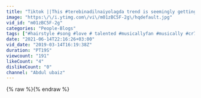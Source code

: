 ```yaml
---
title: "Tiktok ||This #terebinadilnaiyolagda trend is seemingly getting bigger and bigger,"
image: "https:\/\/i.ytimg.com\/vi\/m01zBC5F-2g\/hqdefault.jpg"
vid_id: "m01zBC5F-2g"
categories: "People-Blogs"
tags: ["#hairstyle #song #love # talented #musicallyfan #musically #cr7"]
date: "2021-06-14T22:16:26+03:00"
vid_date: "2019-03-14T16:19:38Z"
duration: "PT19S"
viewcount: "191"
likeCount: "4"
dislikeCount: "0"
channel: "Abdul ubaiz"
---
```

{% raw %}{% endraw %}
